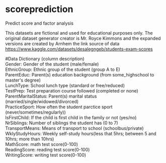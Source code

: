 # scoreprediction
Predict score and factor analysis

This datasets are fictional and used for educational purposes only.
The original dataset generator creator is Mr. Royce Kimmons and the expanded versions are created by Arnhem
the link source of data https://www.kaggle.com/datasets/desalegngeb/students-exam-scores

#Data Dictionary (column description)  
Gender: Gender of the student (male/female)  
EthnicGroup: Ethnic group of the student (group A to E)  
ParentEduc: Parent(s) education background (from some_highschool to master's degree)  
LunchType: School lunch type (standard or free/reduced)  
TestPrep: Test preparation course followed (completed or none)  
ParentMaritalStatus: Parent(s) marital status (married/single/widowed/divorced)  
PracticeSport: How often the student parctice sport (never/sometimes/regularly))  
IsFirstChild: If the child is first child in the family or not (yes/no)  
NrSiblings: Number of siblings the student has (0 to 7)  
TransportMeans: Means of transport to school (schoolbus/private)  
WklyStudyHours: Weekly self-study hours(less that 5hrs; between 5 and 10hrs; more than 10hrs)  
MathScore: math test score(0-100)  
ReadingScore: reading test score(0-100)  
WritingScore: writing test score(0-100)  
